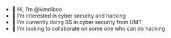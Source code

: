 - 👋 Hi, I’m @kimniboo
- 👀 I’m interested in cyber security and hacking 
- 🌱 I’m currently doing BS in cyber security from UMT 
- 💞️ I’m looking to collaborate on  some one who can do hacking

<!---
kimniboo/kimniboo is a ✨ special ✨ repository because its `README.md` (this file) appears on your GitHub profile.
You can click the Preview link to take a look at your changes.
--->
